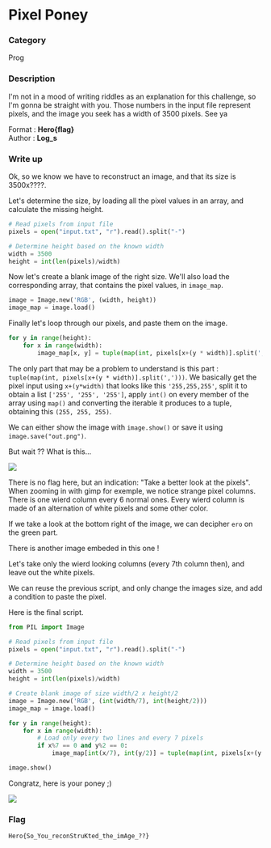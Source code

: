 # Pixel Poney

### Category

Prog

### Description
I'm not in a mood of writing riddles as an explanation for this challenge, so I'm gonna be straight with you. Those numbers in the input file represent pixels, and the image you seek has a width of 3500 pixels. See ya

Format : **Hero{flag}**<br>
Author : **Log_s**

### Write up

Ok, so we know we have to reconstruct an image, and that its size is 3500x????.

Let's determine the size, by loading all the pixel values in an array, and calculate the missing height.

```python
# Read pixels from input file
pixels = open("input.txt", "r").read().split("-")

# Determine height based on the known width
width = 3500
height = int(len(pixels)/width)
```

Now let's create a blank image of the right size. We'll also load the corresponding array, that contains the pixel values, in `image_map`.
```python
image = Image.new('RGB', (width, height))
image_map = image.load()
```

Finally let's loop through our pixels, and paste them on the image.
```python
for y in range(height):
    for x in range(width):
        image_map[x, y] = tuple(map(int, pixels[x+(y * width)].split(',')))
```
The only part that may be a problem to understand is this part : `tuple(map(int, pixels[x+(y * width)].split(',')))`. We basically get the pixel input using `x+(y*width)` that looks like this `'255,255,255'`, split it to obtain a list `['255', '255', '255']`, apply `int()` on every member of the array using `map()` and converting the iterable it produces to a tuple, obtaining this `(255, 255, 255)`.

We can either show the image with `image.show()` or save it using `image.save("out.png")`.

But wait ?? What is this...

![](embeded.png)

There is no flag here, but an indication: "Take a better look at the pixels". When zooming in with gimp for exemple, we notice strange pixel columns. There is one wierd column every 6 normal ones. Every wierd column is made of an alternation of white pixels and some other color.

If we take a look at the bottom right of the image, we can decipher `ero` on the green part.

There is another image embeded in this one !

Let's take only the wierd looking columns (every 7th column then), and leave out the white pixels.

We can reuse the previous script, and only change the images size, and add a condition to paste the pixel.

Here is the final script.

```python
from PIL import Image

# Read pixels from input file
pixels = open("input.txt", "r").read().split("-")

# Determine height based on the known width
width = 3500
height = int(len(pixels)/width)

# Create blank image of size width/2 x height/2
image = Image.new('RGB', (int(width/7), int(height/2)))
image_map = image.load()

for y in range(height):
    for x in range(width):
        # Load only every two lines and every 7 pixels
        if x%7 == 0 and y%2 == 0:
            image_map[int(x/7), int(y/2)] = tuple(map(int, pixels[x+(y * width)].split(',')))

image.show()
```

Congratz, here is your poney ;)

![](poney.png)

### Flag

```Hero{So_You_reconStruKted_the_imAge_??}```